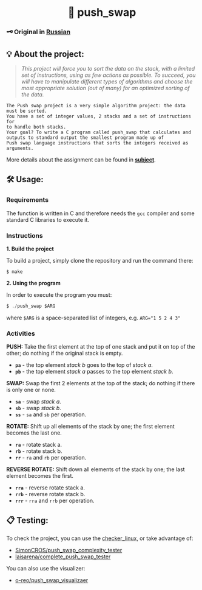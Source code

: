 
<h1 align="center">
	🔄 push_swap
</h1>

### 🗝️ Original in [**Russian**](https://github.com/AYglazk0v/push_swap/blob/master/README.md)

## 💡 About the project:

> _This project will force you to sort the data on the stack, with a limited set of instructions, using as few actions as possible. To succeed, you will have to manipulate different types of algorithms and choose the most appropriate solution (out of many) for an optimized sorting of the data._

	The Push swap project is a very simple algorithm project: the data must be sorted.
	You have a set of integer values, 2 stacks and a set of instructions for
	to handle both stacks.
	Your goal? To write a C program called push_swap that calculates and
	outputs to standard output the smallest program made up of
	Push swap language instructions that sorts the integers received as
	arguments.

More details about the assignment can be found in  [**subject**](https://github.com/MKKurbandibirov/push_swap/blob/master/Subject.pdf).


## 🛠️ Usage:

### Requirements

The function is written in C and therefore needs the `gcc` compiler and some standard C libraries to execute it.

### Instructions

**1. Build the project**

To build a project, simply clone the repository and run the command there:

```shell
$ make
```

**2. Using the program**

In order to execute the program you must:

```C
$ ./push_swap $ARG
```

where `$ARG` is a space-separated list of integers, e.g. `ARG="1 5 2 4 3"`


### Activities

**PUSH:**
Take the first element at the top of one stack and put it on top of the other; do nothing if the original stack is empty.

* **`pa`** - the top element _stack b_ goes to the top of _stack a_.
* **`pb`** - the top element _stack a_ passes to the top element _stack b_.

**SWAP:**
Swap the first 2 elements at the top of the stack; do nothing if there is only one or none.

* **`sa`** - swap  _stack a_.
* **`sb`** - swap  _stack b_.
* **`ss`** - `sa` and `sb` per operation.

**ROTATE:**
Shift up all elements of the stack by one; the first element becomes the last one.

* **`ra`** - rotate stack a.
* **`rb`** - rotate stack b.
* **`rr`** - `ra` and `rb` per operation.

**REVERSE ROTATE:**
Shift down all elements of the stack by one; the last element becomes the first.

* **`rra`** - reverse rotate stack a.
* **`rrb`** - reverse rotate stack b.
* **`rrr`** - `rra` and `rrb` per operation.

 ## 📋 Testing:

To check the project, you can use the [checker_linux](https://github.com/AYglazk0v/push_swap/blob/master/checker_linux), or take advantage of:

* [SimonCROS/push_swap_complexity_tester](https://github.com/SimonCROS/push_swap_tester)
* [laisarena/complete_push_swap_tester](https://github.com/laisarena/push_swap_tester)

You can also use the visualizer:

* [o-reo/push_swap_visualizaer](https://github.com/o-reo/push_swap_visualizer)
